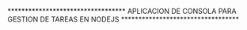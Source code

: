 ********************************** APLICACION DE CONSOLA PARA GESTION DE TAREAS EN NODEJS **********************************

